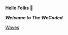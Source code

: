 **Hello Folks 👋**

_**Welcome to The WeCoded**_

 [Waves](https://github.com/antoniopelusi/antoniopelusi/blob/main/resources/waves.svg)
